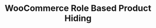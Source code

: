 ---
title: WooCommerce Role Based Product Hiding
redirect_from:
    - /woocommerce-role-based-product-hiding/
    - /envato/woocommerce-role-based-product-hiding/
    - /wcrbph/
    - /envato/wcrbph/
redirect_to: https://codecanyon.net/item/woocommerce-role-based-product-hiding/16902144
---